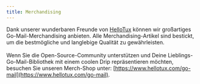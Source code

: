 ```yaml
---
title: Merchandising
---
```


Dank unserer wunderbaren Freunde von [HelloTux](https://www.hellotux.com)
können wir großartiges Go-Mail-Merchandising anbieten. Alle Merchandising-Artikel
sind bestickt, um die bestmögliche und langlebige Qualität zu gewährleisten.<br /> <br />
Wenn Sie die Open-Source-Community unterstützen und Deine
Lieblings-Go-Mail-Bibliothek mit einem coolen Drip repräsentieren möchten,
besuchen Sie unseren Merch-Shop unter:
[https://www.hellotux.com/go-mail](https://www.hellotux.com/go-mail).
